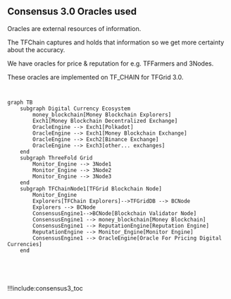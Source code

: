 
## Consensus 3.0 Oracles used

Oracles are external resources of information.

The TFChain captures and holds that information so we get more certainty about the accuracy.

We have oracles for price & reputation for e.g. TFFarmers and 3Nodes.

These oracles are implemented on TF_CHAIN for TFGrid 3.0.

```mermaid


graph TB
    subgraph Digital Currency Ecosystem
        money_blockchain[Money Blockchain Explorers]
        Exch1[Money Blockchain Decentralized Exchange]
        OracleEngine --> Exch1[Polkadot]
        OracleEngine --> Exch1[Money Blockchain Exchange]
        OracleEngine --> Exch2[Binance Exchange]
        OracleEngine --> Exch3[other... exchanges]        
    end
    subgraph ThreeFold Grid
        Monitor_Engine --> 3Node1
        Monitor_Engine --> 3Node2
        Monitor_Engine --> 3Node3
    end
    subgraph TFChainNode1[TFGrid Blockchain Node]
        Monitor_Engine
        Explorers[TFChain Explorers]-->TFGridDB --> BCNode
        Explorers --> BCNode
        ConsensusEngine1-->BCNode[Blockchain Validator Node]
        ConsensusEngine1 --> money_blockchain[Money Blockchain]
        ConsensusEngine1 --> ReputationEngine[Reputation Engine]
        ReputationEngine --> Monitor_Engine[Monitor Engine]
        ConsensusEngine1 --> OracleEngine[Oracle For Pricing Digital Currencies]
    end





```

!!!include:consensus3_toc